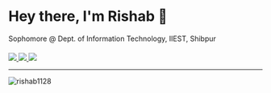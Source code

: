 <h1 align="left">Hey there, I'm Rishab 👋</h1>

Sophomore @ Dept. of Information Technology, IIEST, Shibpur
<br>
<p align="left" style="margin-top:20px;">

<a href="https://www.linkedin.com/in/rishab-purkayastha-8817b9210/">
<img src="https://img.shields.io/badge/linkedin-%230077B5.svg?&style=for-the-badge&logo=linkedin&logoColor=white"></img>
</a>

<a href="https://drive.google.com/file/d/1Q05zoFLpVmOxqL3jmZJ5IrWz47sg1wQY/view?usp=sharing">
<img src="https://img.shields.io/badge/resume-pdf-%23181717.svg?&style=for-the-badge&logoColor=white">
</img>
</a>

<a href="mailto:rishabpurkayastha28@gmail.com">
<img src="https://img.shields.io/badge/gmail-D14836?&style=for-the-badge&logo=gmail&logoColor=white"></img>
</a>
                                                                                                    
</p> 

<hr>

<img src="https://github-readme-stats.vercel.app/api?username=rishab1128&count_private=true&show_icons=true&theme=gotham" alt="rishab1128" />
